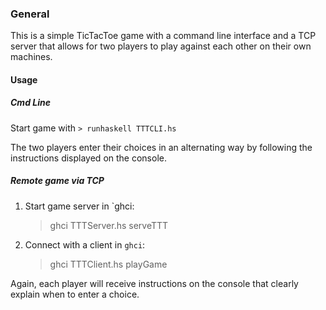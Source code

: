 ### General

This is a simple TicTacToe game with a command line interface and a TCP server that allows for two players to play against each other on their own machines.

#### Usage

##### Cmd Line

Start game with
`> runhaskell TTTCLI.hs`

The two players enter their choices in an alternating way by following the instructions
displayed on the console.


##### Remote game via TCP

1. Start game server in `ghci:
     > ghci TTTServer.hs
     > serveTTT <port>

2. Connect with a client in `ghci`:
     > ghci TTTClient.hs
     > playGame <server IP> <port>

Again, each player will receive instructions on the console that clearly explain
when to enter a choice.
